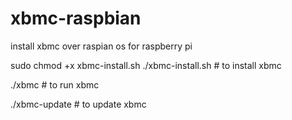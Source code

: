 xbmc-raspbian
=============

install xbmc over raspian os for raspberry pi

sudo chmod +x xbmc-install.sh
./xbmc-install.sh # to install xbmc

./xbmc # to run xbmc

./xbmc-update # to update xbmc
